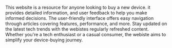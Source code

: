This website is a resource for anyone looking to buy a new device. it provides detailed information, and user feedback to help you make informed decisions. 
The user-friendly interface offers easy navigation through articles covering features, performance, and more. 
Stay updated on the latest tech trends with the webistes regularly refreshed content. 
Whether you're a tech enthusiast or a casual consumer, the webiste aims to simplify your device-buying journey.
